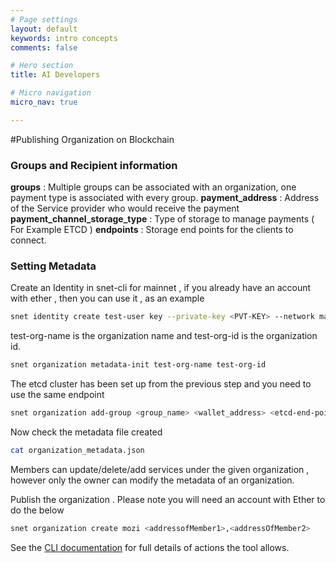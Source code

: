 ```yaml
---
# Page settings
layout: default
keywords: intro concepts
comments: false

# Hero section
title: AI Developers

# Micro navigation
micro_nav: true

---
```

#Publishing Organization on Blockchain

### Groups and Recipient information
**groups** : Multiple groups can be associated with an organization, one payment type is associated with every group.
**payment_address** : Address of the Service provider who would receive the payment
**payment_channel_storage_type** : Type of storage to manage payments ( For Example ETCD )
**endpoints** : Storage end points for the clients to connect.

### Setting Metadata

Create an Identity in snet-cli for mainnet , if you already have an account with ether , then you can use it , as an example 

```sh
snet identity create test-user key --private-key <PVT-KEY> --network mainnet
```

test-org-name is the organization name and test-org-id is the organization id. 


```sh
snet organization metadata-init test-org-name test-org-id
```


The etcd cluster has been set up from the previous step and you need to use the same endpoint 

```sh
snet organization add-group <group_name> <wallet_address> <etcd-end-point>
```

Now check the metadata file created 

```sh
cat organization_metadata.json
```

Members can update/delete/add services under the given organization , however
only the owner can modify the metadata of an organization.

Publish the organization . Please note you will need an account with Ether to do the below

```sh
snet organization create mozi <addressofMember1>,<addressOfMember2>
```

See the [CLI documentation](http://snet-cli-docs.singularitynet.io/organization.html) for full details of actions the tool allows.



